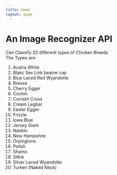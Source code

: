 ```yaml
---
title: Home
layout: page
---
```


# An Image Recognizer API
Can Classify 20 different types of Chicken Breeds <br/>
The Types are: <br/>
1. Austra White
2. Blakc Sex Link beanie cap
3. Blue Laced Red Wyandotte
4. Bresse
5. Cherry Egger
6. Cochin
7. Cornish Cross
8. Cream Legbar
9. Easter Egger
10. Frizzle
11. Iowa Blue
12. Jersey Giant
13. Nankin
14. New Hampshire
15. Orpingtons
16. Polish
17. Shamo
18. Silkie
19. Silver Laced Wyandotte
20. Turken (Naked Neck)
